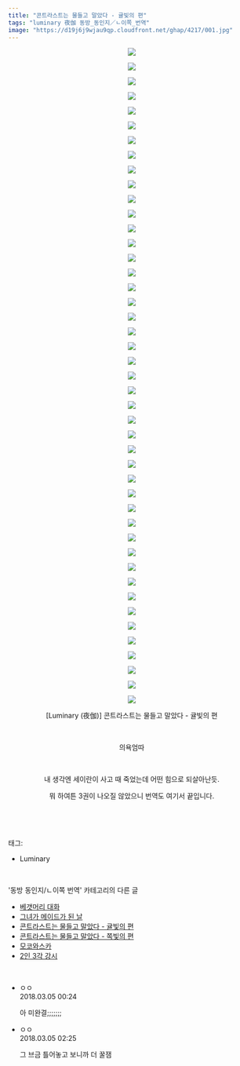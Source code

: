 ```yaml
---
title: "콘트라스트는 물들고 말았다 - 귤빛의 편"
tags: "luminary 夜伽 동방_동인지／ㄴ이쪽_번역"
image: "https://d19j6j9wjau9qp.cloudfront.net/ghap/4217/001.jpg"
---
```

<div class="article">
<p style="text-align: center; clear: none; float: none;"><img src="{{ site.imgserver8 }}/ghap/4217/001.jpg"/></p>
<p style="text-align: center; clear: none; float: none;"><img src="{{ site.imgserver8 }}/ghap/4217/002.jpg"/></p>
<p style="text-align: center; clear: none; float: none;"><img src="{{ site.imgserver8 }}/ghap/4217/003.jpg"/></p>
<p style="text-align: center; clear: none; float: none;"><img src="{{ site.imgserver8 }}/ghap/4217/004.jpg"/></p>
<p style="text-align: center; clear: none; float: none;"><img src="{{ site.imgserver8 }}/ghap/4217/005.jpg"/></p>
<p style="text-align: center; clear: none; float: none;"><img src="{{ site.imgserver8 }}/ghap/4217/006.jpg"/></p>
<p style="text-align: center; clear: none; float: none;"><img src="{{ site.imgserver8 }}/ghap/4217/007.jpg"/></p>
<p style="text-align: center; clear: none; float: none;"><img src="{{ site.imgserver8 }}/ghap/4217/008.jpg"/></p>
<p style="text-align: center; clear: none; float: none;"><img src="{{ site.imgserver8 }}/ghap/4217/009.jpg"/></p>
<p style="text-align: center; clear: none; float: none;"><img src="{{ site.imgserver8 }}/ghap/4217/010.jpg"/></p>
<p style="text-align: center; clear: none; float: none;"><img src="{{ site.imgserver8 }}/ghap/4217/011.jpg"/></p>
<p style="text-align: center; clear: none; float: none;"><img src="{{ site.imgserver8 }}/ghap/4217/012.jpg"/></p>
<p style="text-align: center; clear: none; float: none;"><img src="{{ site.imgserver8 }}/ghap/4217/013.jpg"/></p>
<p style="text-align: center; clear: none; float: none;"><img src="{{ site.imgserver8 }}/ghap/4217/014.jpg"/></p>
<p style="text-align: center; clear: none; float: none;"><img src="{{ site.imgserver8 }}/ghap/4217/015.jpg"/></p>
<p style="text-align: center; clear: none; float: none;"><img src="{{ site.imgserver8 }}/ghap/4217/016.jpg"/></p>
<p style="text-align: center; clear: none; float: none;"><img src="{{ site.imgserver8 }}/ghap/4217/017.jpg"/></p>
<p style="text-align: center; clear: none; float: none;"><img src="{{ site.imgserver8 }}/ghap/4217/018.jpg"/></p>
<p style="text-align: center; clear: none; float: none;"><img src="{{ site.imgserver8 }}/ghap/4217/019.jpg"/></p>
<p style="text-align: center; clear: none; float: none;"><img src="{{ site.imgserver8 }}/ghap/4217/020.jpg"/></p>
<p style="text-align: center; clear: none; float: none;"><img src="{{ site.imgserver8 }}/ghap/4217/021.jpg"/></p>
<p style="text-align: center; clear: none; float: none;"><img src="{{ site.imgserver8 }}/ghap/4217/022.jpg"/></p>
<p style="text-align: center; clear: none; float: none;"><img src="{{ site.imgserver8 }}/ghap/4217/023.jpg"/></p>
<p style="text-align: center; clear: none; float: none;"><img src="{{ site.imgserver8 }}/ghap/4217/024.jpg"/></p>
<p style="text-align: center; clear: none; float: none;"><img src="{{ site.imgserver8 }}/ghap/4217/025.jpg"/></p>
<p style="text-align: center; clear: none; float: none;"><img src="{{ site.imgserver8 }}/ghap/4217/026.jpg"/></p>
<p style="text-align: center; clear: none; float: none;"><img src="{{ site.imgserver8 }}/ghap/4217/027.jpg"/></p>
<p style="text-align: center; clear: none; float: none;"><img src="{{ site.imgserver8 }}/ghap/4217/028.jpg"/></p>
<p style="text-align: center; clear: none; float: none;"><img src="{{ site.imgserver8 }}/ghap/4217/029.jpg"/></p>
<p style="text-align: center; clear: none; float: none;"><img src="{{ site.imgserver8 }}/ghap/4217/030.jpg"/></p>
<p style="text-align: center; clear: none; float: none;"><img src="{{ site.imgserver8 }}/ghap/4217/031.jpg"/></p>
<p style="text-align: center; clear: none; float: none;"><img src="{{ site.imgserver8 }}/ghap/4217/032.jpg"/></p>
<p style="text-align: center; clear: none; float: none;"><img src="{{ site.imgserver8 }}/ghap/4217/033.jpg"/></p>
<p style="text-align: center; clear: none; float: none;"><img src="{{ site.imgserver8 }}/ghap/4217/034.jpg"/></p>
<p style="text-align: center; clear: none; float: none;"><img src="{{ site.imgserver8 }}/ghap/4217/035.jpg"/></p>
<p style="text-align: center; clear: none; float: none;"><img src="{{ site.imgserver8 }}/ghap/4217/036.jpg"/></p>
<p style="text-align: center; clear: none; float: none;"><img src="{{ site.imgserver8 }}/ghap/4217/037.jpg"/></p>
<p style="text-align: center; clear: none; float: none;"><img src="{{ site.imgserver8 }}/ghap/4217/038.jpg"/></p>
<p style="text-align: center; clear: none; float: none;"><img src="{{ site.imgserver8 }}/ghap/4217/039.jpg"/></p>
<p style="text-align: center; clear: none; float: none;"><img src="{{ site.imgserver8 }}/ghap/4217/040.jpg"/></p>
<p style="text-align: center; clear: none; float: none;"><img src="{{ site.imgserver8 }}/ghap/4217/041.jpg"/></p>
<p style="text-align: center; clear: none; float: none;"><img src="{{ site.imgserver8 }}/ghap/4217/042.jpg"/></p>
<p style="text-align: center; clear: none; float: none;"><img src="{{ site.imgserver8 }}/ghap/4217/043.jpg"/></p>
<p style="text-align: center; clear: none; float: none;"><img src="{{ site.imgserver8 }}/ghap/4217/044.jpg"/></p>
<p style="text-align: center; clear: none; float: none;"><img src="{{ site.imgserver8 }}/ghap/4217/045.jpg"/></p>
<p style="text-align: center; clear: none; float: none;">[Luminary (夜伽)] 콘트라스트는 물들고 말았다 - 귤빛의 편</p>
<p style="text-align: center; clear: none; float: none;"><br/></p>
<p style="text-align: center; clear: none; float: none;">의욕엄따</p>
<p style="text-align: center; clear: none; float: none;"><br/></p>
<p style="text-align: center; clear: none; float: none;">내 생각엔 세이란이 사고 때 죽었는데 어떤 힘으로 되살아난듯.</p>
<p style="text-align: center; clear: none; float: none;">뭐 하여튼 3권이 나오질 않았으니 번역도 여기서 끝입니다.</p>
<p><br/></p>
</div><br/>
<div class="tagTrail">
<p>태그: </p>
<ul>
<li>Luminary</li>
</ul>
</div><br/>
<div class="another">
<p>'동방 동인지/ㄴ이쪽 번역' 카테고리의 다른 글</p>
<ul>
<li><a href="/ghap_4219">베갯머리 대화</a></li>
<li><a href="/ghap_4218">그녀가 메이드가 된 날</a></li>
<li><a href="/ghap_4217">콘트라스트는 물들고 말았다 - 귤빛의 편</a></li>
<li><a href="/ghap_4203">콘트라스트는 물들고 말았다 - 쪽빛의 편</a></li>
<li><a href="/ghap_4198">모코와스카</a></li>
<li><a href="/ghap_4196">2인 3각 강시</a></li>
</ul>
</div><br/>
<div class="cb_module cb_fluid">
<div class="cb_wrt cb_profile">
<div class="comment">
<ul>
<li class="cb_thumb_off" id="comment15212505">
<div class="cb_comment_area">
<div class="cb_info_area">
<div class="cb_section">
<span class="cb_nick_name">ㅇㅇ</span>
</div>
<div class="cb_section">
<span class="cb_date">2018.03.05 00:24 </span>
</div>
</div>
<div class="cb_dsc_comment">
<p class="cb_dsc">
											아 미완결;;;;;;;
										</p>
</div>
</div></li>
<li class="cb_thumb_off" id="comment15212583">
<div class="cb_comment_area">
<div class="cb_info_area">
<div class="cb_section">
<span class="cb_nick_name">ㅇㅇ</span>
</div>
<div class="cb_section">
<span class="cb_date">2018.03.05 02:25 </span>
</div>
</div>
<div class="cb_dsc_comment">
<p class="cb_dsc">
											그 브금 틀어놓고 보니까 더 꿀잼
										</p>
</div>
</div></li>
</ul>
</div>
</div><!-- commentList close -->
</div><br/>

